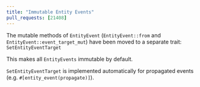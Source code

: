 ```yaml
---
title: "Immutable Entity Events"
pull_requests: [21408]
---
```


The mutable methods of `EntityEvent` (`EntityEvent::from` and `EntityEvent::event_target_mut`)
have been moved to a separate trait: `SetEntityEventTarget`

This makes all `EntityEvents` immutable by default.

`SetEntityEventTarget` is implemented automatically for propagated events (e.g. `#[entity_event(propagate)]`).
